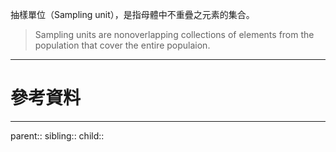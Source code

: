 抽樣單位（Sampling unit），是指母體中不重疊之元素的集合。

>Sampling units are  nonoverlapping collections of elements from the population that cover the entire populaion.


- - -
# 參考資料

- - -
parent::
sibling::
child::